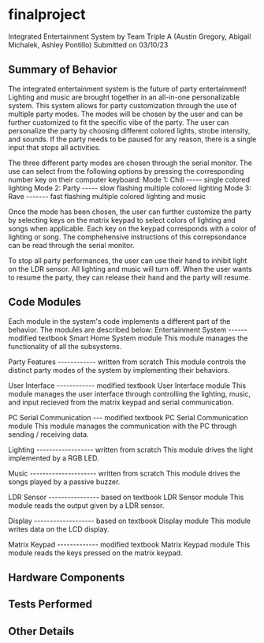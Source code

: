 # finalproject
Integrated Entertainment System
by Team Triple A (Austin Gregory, Abigail Michalek, Ashley Pontillo)
Submitted on 03/10/23

Summary of Behavior
-------------------
The integrated entertainment system is the future of party entertainment! Lighting and music are brought together in an all-in-one personalizable system. This system allows for party customization through the use of multiple party modes. The modes will be chosen by the user and can be further customized to fit the specific vibe of the party. The user can personalize the party by choosing different colored lights, strobe intensity, and sounds. If the party needs to be paused for any reason, there is a single input that stops all activities.

The three different party modes are chosen through the serial monitor. The use can select from the following options by pressing the corresponding number key on their computer keyboard:
Mode 1: Chill ----- single colored lighting
Mode 2: Party ----- slow flashing multiple colored lighting
Mode 3: Rave ------- fast flashing multiple colored lighting and music

Once the mode has been chosen, the user can further customize the party by selecting keys on the matrix keypad to select colors of lighting and songs when applicable. Each key on the keypad corresponds with a color of lighting or song. The comphehensive instructions of this correpsondance can be read through the serial monitor.

To stop all party performances, the user can use their hand to inhibit light on the LDR sensor. All lighting and music will turn off. When the user wants to resume the party, they can release their hand and the party will resume.

Code Modules
------------
Each module in the system's code implements a different part of the behavior. The modules are described below:
  Entertainment System ------ modified textbook Smart Home System module
      This module manages the functionality of all the subsystems.
      
  Party Features ------------ written from scratch
      This module controls the distinct party modes of the system by implementing their behaviors.
  
  User Interface ------------ modified textbook User Interface module
      This module manages the user interface through controlling the lighting, music, and input           recieved from the matrix keypad and serial communication.
  
  PC Serial Communication --- modified textbook PC Serial Communication module
      This module manages the communication with the PC through sending / receiving data.
  
  Lighting ------------------ written from scratch
      This module drives the light implemented by a RGB LED.
  
  Music --------------------- written from scratch
      This module drives the songs played by a passive buzzer.
  
  LDR Sensor ---------------- based on textbook LDR Sensor module
      This module reads the output given by a LDR sensor.
  
  Display ------------------- based on textbook Display module
      This module writes data on the LCD display.
  
  Matrix Keypad ------------- modified textbook Matrix Keypad module
      This module reads the keys pressed on the matrix keypad.

Hardware Components
-------------------

Tests Performed
---------------

Other Details
-------------
